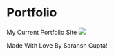 # Portfolio
My Current Portfolio Site
![](https://guptasaransh.000webhostapp.com/portfolio.JPG)

Made With Love By Saransh Gupta!
